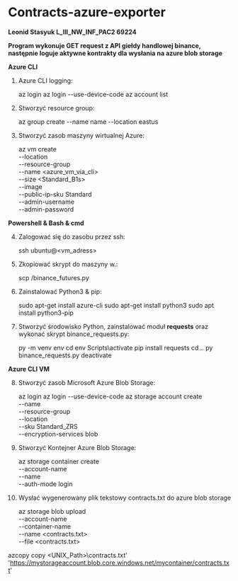 # Contracts-azure-exporter

**Leonid Stasyuk L_III_NW_INF_PAC2 69224**

**Program wykonuje GET request z API giełdy handlowej binance, następnie loguje aktywne kontrakty dla wysłania na azure blob storage**

**Azure CLI**

1. Azure CLI logging:

    az login
    az login --use-device-code
    az  account list
    
2. Stworzyć resource group:

    az group create --name name --location eastus

3. Stworzyć zasob maszyny wirtualnej Azure:   

	az vm create \
	  --location <eastus> \
	  --resource-group <name> \
	  --name <azure_vm_via_cli> \
	  --size <Standard_B1s> \
	  --image <UbuntuLTS> \
	  --public-ip-sku Standard \
	  --admin-username <azureuser> \
	  --admin-password <password>

**Powershell & Bash & cmd**
	
4. Zalogować się do zasobu przez ssh:

	ssh ubuntu@<vm_adress>
	
5. Zkopiować skrypt do maszyny w.:
	
	scp <localpath to script>/binance_futures.py  <Unix Path on vm>

6. Zainstalować Python3 & pip:

	sudo apt-get install azure-cli
	sudo apt-get install python3
	sudo apt install python3-pip

7. Stworzyć  środowisko Python, zainstalować moduł **requests** oraz wykonać skrypt binance_requests.py:
	
	py -m venv env
	cd env
	Scripts\activate
	pip install requests
	cd .. 
	py binance_requests.py
	deactivate
	
**Azure CLI VM**
	
8. Stworzyć zasob Microsoft Azure Blob Storage:
	
	az login
    	az login --use-device-code
	az storage account create \
    	--name <storage-account> \
    	--resource-group <name> \
    	--location <eastus> \
    	--sku Standard_ZRS \
    	--encryption-services blob
	
9. Stworzyć Kontejner Azure Blob Storage:

	az storage container create \
		--account-name <storage-account> \
		--name <container> \
		--auth-mode login

10. Wysłać wygenerowany plik tekstowy contracts.txt do azure blob storage  

	az storage blob upload \
	 	--account-name <storage-account> \
	 	--container-name <container> \
	 	--name <contracts.txt> \
	 	--file <contracts.txt>

		

azcopy copy <UNIX_Path>\contracts.txt' 'https://mystorageaccount.blob.core.windows.net/mycontainer/contracts.txt'
